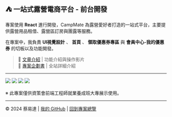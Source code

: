 ## ⛺ 一站式露營電商平台 - 前台開發
 
專案使用 **React** 進行開發，CampMate 為露營愛好者打造的一站式平台，主要提供露營用品租借、露營區訂房與團露等服務。

在專案中，我負責 **UI視覺設計** 、 **首頁** 、 **領取優惠券專區** 與 **會員中心-我的優惠券** 的切板以及功能開發。

> 📝 [文章介紹](https://medium.com/@yidatsai.789/campmate-%E4%B8%80%E7%AB%99%E5%BC%8F%E9%9C%B2%E7%87%9F%E7%B6%B2%E7%AB%99-4d24c6ba4dca) | 功能介紹與操作影片
> <br/>
> 📗 [專案企劃書](https://drive.google.com/file/d/1sqAZcScASQUh2yqY7l3FZ_9Hb-LwnwXU/view?usp=drive_link) | 全站詳細介紹

---

<img src="https://github.com/sth-of-yidatsai/project_campmate-devYida/blob/main/ReadMeImg/CampMate_%E9%A6%96%E9%A0%81.png" />
<img src="https://github.com/sth-of-yidatsai/project_campmate-devYida/blob/main/ReadMeImg/CampMate_%E9%A6%96%E9%A0%81%E5%93%81%E7%89%8C%E5%8D%80.png" />
<img src="https://github.com/sth-of-yidatsai/project_campmate-devYida/blob/main/ReadMeImg/CampMate_%E9%9C%B2%E7%87%9F%E5%9C%B0.png" />
<img src="https://github.com/sth-of-yidatsai/project_campmate-devYida/blob/main/ReadMeImg/CampMate_%E9%9C%B2%E7%87%9F%E7%94%A8%E5%93%81.png" />
<br/>

<br/>
※ 此專案僅供資策會前端工程師就業養成班大專展示使用。

---

© 2024 蔡易達 | [我的 GitHub](https://github.com/sth-of-yidatsai) | [回到專案總覽](https://github.com/sth-of-yidatsai/My-Project-Dashboard/tree/main)
